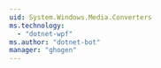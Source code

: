 ```yaml
---
uid: System.Windows.Media.Converters
ms.technology: 
  - "dotnet-wpf"
ms.author: "dotnet-bot"
manager: "ghogen"
---
```

